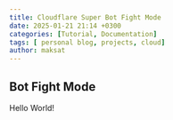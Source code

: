```yaml
---
title: Cloudflare Super Bot Fight Mode
date: 2025-01-21 21:14 +0300
categories: [Tutorial, Documentation]
tags: [ personal blog, projects, cloud]
author: maksat
---
```


## Bot Fight Mode
Hello World!